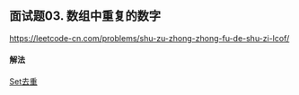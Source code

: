 ## 面试题03. 数组中重复的数字

https://leetcode-cn.com/problems/shu-zu-zhong-zhong-fu-de-shu-zi-lcof/


#### 解法  

[Set去重](_1.py)


